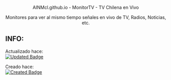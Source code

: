 <p align='center'>AINMcl.github.io - MonitorTV - TV Chilena en Vivo</p>
<p align='center'>Monitores para ver al mismo tiempo señales en vivo de TV, Radios, Noticias, etc.</p>


## INFO:

Actualizado hace:
<br>
[![Updated Badge](https://badges.pufler.dev/updated/AINMcl/MonitorTV)](https://badges.pufler.dev)

Creado hace:
<br>
[![Created Badge](https://badges.pufler.dev/created/AINMcl/MonitorTV)](https://badges.pufler.dev)



